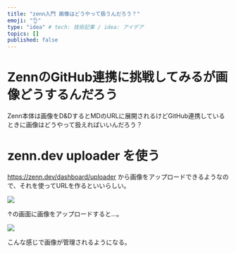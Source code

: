 ```yaml
---
title: "zenn入門 画像はどうやって扱うんだろう？"
emoji: "👌"
type: "idea" # tech: 技術記事 / idea: アイデア
topics: []
published: false
---
```


# ZennのGitHub連携に挑戦してみるが画像どうするんだろう

Zenn本体は画像をD&DするとMDのURLに展開されるけどGitHub連携しているときに画像はどうやって扱えればいいんだろう？

# zenn.dev uploader を使う
https://zenn.dev/dashboard/uploader から画像をアップロードできるようなので、それを使ってURLを作るといいらしい。

![](https://storage.googleapis.com/zenn-user-upload/pq0gax4x94wlohmi6hii0nfwxw8a)

↑の画面に画像をアップロードすると…。

![](https://storage.googleapis.com/zenn-user-upload/1i0u4rmk5w1mhp0t5ul2vrnf169i)

こんな感じで画像が管理されるようになる。

